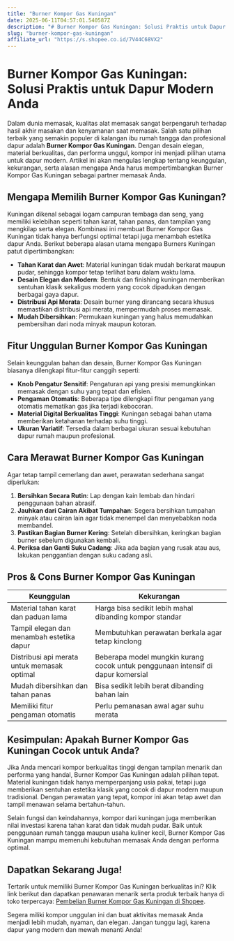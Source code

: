 ```yaml
---
title: "Burner Kompor Gas Kuningan"
date: 2025-06-11T04:57:01.540587Z
description: "# Burner Kompor Gas Kuningan: Solusi Praktis untuk Dapur Modern Anda..."
slug: "burner-kompor-gas-kuningan"
affiliate_url: "https://s.shopee.co.id/7V44C68VX2"
---
```

# Burner Kompor Gas Kuningan: Solusi Praktis untuk Dapur Modern Anda

Dalam dunia memasak, kualitas alat memasak sangat berpengaruh terhadap hasil akhir masakan dan kenyamanan saat memasak. Salah satu pilihan terbaik yang semakin populer di kalangan ibu rumah tangga dan profesional dapur adalah **Burner Kompor Gas Kuningan**. Dengan desain elegan, material berkualitas, dan performa unggul, kompor ini menjadi pilihan utama untuk dapur modern. Artikel ini akan mengulas lengkap tentang keunggulan, kekurangan, serta alasan mengapa Anda harus mempertimbangkan Burner Kompor Gas Kuningan sebagai partner memasak Anda.

## Mengapa Memilih Burner Kompor Gas Kuningan?

Kuningan dikenal sebagai logam campuran tembaga dan seng, yang memiliki kelebihan seperti tahan karat, tahan panas, dan tampilan yang mengkilap serta elegan. Kombinasi ini membuat Burner Kompor Gas Kuningan tidak hanya berfungsi optimal tetapi juga menambah estetika dapur Anda. Berikut beberapa alasan utama mengapa Burners Kuningan patut dipertimbangkan:

- **Tahan Karat dan Awet**: Material kuningan tidak mudah berkarat maupun pudar, sehingga kompor tetap terlihat baru dalam waktu lama.
- **Desain Elegan dan Modern**: Bentuk dan finishing kuningan memberikan sentuhan klasik sekaligus modern yang cocok dipadukan dengan berbagai gaya dapur.
- **Distribusi Api Merata**: Desain burner yang dirancang secara khusus memastikan distribusi api merata, mempermudah proses memasak.
- **Mudah Dibersihkan**: Permukaan kuningan yang halus memudahkan pembersihan dari noda minyak maupun kotoran.

## Fitur Unggulan Burner Kompor Gas Kuningan

Selain keunggulan bahan dan desain, Burner Kompor Gas Kuningan biasanya dilengkapi fitur-fitur canggih seperti:

- **Knob Pengatur Sensitif**: Pengaturan api yang presisi memungkinkan memasak dengan suhu yang tepat dan efisien.
- **Pengaman Otomatis**: Beberapa tipe dilengkapi fitur pengaman yang otomatis mematikan gas jika terjadi kebocoran.
- **Material Digital Berkualitas Tinggi**: Kuningan sebagai bahan utama memberikan ketahanan terhadap suhu tinggi.
- **Ukuran Variatif**: Tersedia dalam berbagai ukuran sesuai kebutuhan dapur rumah maupun profesional.

## Cara Merawat Burner Kompor Gas Kuningan

Agar tetap tampil cemerlang dan awet, perawatan sederhana sangat diperlukan:

1. **Bersihkan Secara Rutin**: Lap dengan kain lembab dan hindari penggunaan bahan abrasif.
2. **Jauhkan dari Cairan Akibat Tumpahan**: Segera bersihkan tumpahan minyak atau cairan lain agar tidak menempel dan menyebabkan noda membandel.
3. **Pastikan Bagian Burner Kering**: Setelah dibersihkan, keringkan bagian burner sebelum digunakan kembali.
4. **Periksa dan Ganti Suku Cadang**: Jika ada bagian yang rusak atau aus, lakukan penggantian dengan suku cadang asli.

## Pros & Cons Burner Kompor Gas Kuningan

| **Keunggulan**                   | **Kekurangan**                        |
|----------------------------------|--------------------------------------|
| Material tahan karat dan paduan lama | Harga bisa sedikit lebih mahal dibanding kompor standar |
| Tampil elegan dan menambah estetika dapur | Membutuhkan perawatan berkala agar tetap kinclong |
| Distribusi api merata untuk memasak optimal | Beberapa model mungkin kurang cocok untuk penggunaan intensif di dapur komersial |
| Mudah dibersihkan dan tahan panas | Bisa sedikit lebih berat dibanding bahan lain |
| Memiliki fitur pengaman otomatis | Perlu pemanasan awal agar suhu merata |

## Kesimpulan: Apakah Burner Kompor Gas Kuningan Cocok untuk Anda?

Jika Anda mencari kompor berkualitas tinggi dengan tampilan menarik dan performa yang handal, Burner Kompor Gas Kuningan adalah pilihan tepat. Material kuningan tidak hanya memperpanjang usia pakai, tetapi juga memberikan sentuhan estetika klasik yang cocok di dapur modern maupun tradisional. Dengan perawatan yang tepat, kompor ini akan tetap awet dan tampil menawan selama bertahun-tahun.

Selain fungsi dan keindahannya, kompor dari kuningan juga memberikan nilai investasi karena tahan karat dan tidak mudah pudar. Baik untuk penggunaan rumah tangga maupun usaha kuliner kecil, Burner Kompor Gas Kuningan mampu memenuhi kebutuhan memasak Anda dengan performa optimal.

## Dapatkan Sekarang Juga!

Tertarik untuk memiliki Burner Kompor Gas Kuningan berkualitas ini? Klik link berikut dan dapatkan penawaran menarik serta produk terbaik hanya di toko terpercaya: [Pembelian Burner Kompor Gas Kuningan di Shopee](https://s.shopee.co.id/7V44C68VX2).

Segera miliki kompor unggulan ini dan buat aktivitas memasak Anda menjadi lebih mudah, nyaman, dan elegan. Jangan tunggu lagi, karena dapur yang modern dan mewah menanti Anda!